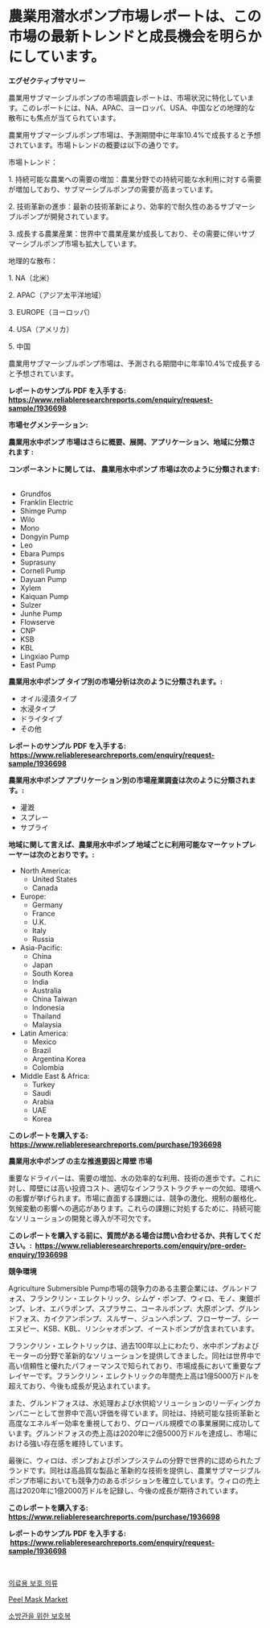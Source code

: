 <p><h1>農業用潜水ポンプ市場レポートは、この市場の最新トレンドと成長機会を明らかにしています。</h1></p><p><strong>エグゼクティブサマリー</strong></p>
<p><p>農業用サブマーシブルポンプの市場調査レポートは、市場状況に特化しています。このレポートには、NA、APAC、ヨーロッパ、USA、中国などの地理的な散布にも焦点が当てられています。</p><p>農業用サブマーシブルポンプ市場は、予測期間中に年率10.4%で成長すると予想されています。市場トレンドの概要は以下の通りです。</p><p>市場トレンド：</p><p>1. 持続可能な農業への需要の増加：農業分野での持続可能な水利用に対する需要が増加しており、サブマーシブルポンプの需要が高まっています。</p><p>2. 技術革新の進歩：最新の技術革新により、効率的で耐久性のあるサブマーシブルポンプが開発されています。</p><p>3. 成長する農業産業：世界中で農業産業が成長しており、その需要に伴いサブマーシブルポンプ市場も拡大しています。</p><p>地理的な散布：</p><p>1. NA（北米）</p><p>2. APAC（アジア太平洋地域）</p><p>3. EUROPE（ヨーロッパ）</p><p>4. USA（アメリカ）</p><p>5. 中国</p><p>農業用サブマーシブルポンプ市場は、予測される期間中に年率10.4%で成長すると予想されています。</p></p>
<p><strong>レポートのサンプル PDF を入手する: <a href="https://www.reliableresearchreports.com/enquiry/request-sample/1936698">https://www.reliableresearchreports.com/enquiry/request-sample/1936698</a></strong></p>
<p><strong>市場セグメンテーション:</strong></p>
<p><strong> 農業用水中ポンプ 市場はさらに概要、展開、アプリケーション、地域に分類されます :</strong></p>
<p><strong>コンポーネントに関しては、 農業用水中ポンプ 市場は次のように分類されます: &nbsp;</strong></p>
<p><ul><li>Grundfos</li><li>Franklin Electric</li><li>Shimge Pump</li><li>Wilo</li><li>Mono</li><li>Dongyin Pump</li><li>Leo</li><li>Ebara Pumps</li><li>Suprasuny</li><li>Cornell Pump</li><li>Dayuan Pump</li><li>Xylem</li><li>Kaiquan Pump</li><li>Sulzer</li><li>Junhe Pump</li><li>Flowserve</li><li>CNP</li><li>KSB</li><li>KBL</li><li>Lingxiao Pump</li><li>East Pump</li></ul></p>
<p><strong> 農業用水中ポンプ タイプ別の市場分析は次のように分類されます。:</strong></p>
<p><ul><li>オイル浸漬タイプ</li><li>水浸タイプ</li><li>ドライタイプ</li><li>その他</li></ul></p>
<p><strong>レポートのサンプル PDF を入手する: &nbsp;<a href="https://www.reliableresearchreports.com/enquiry/request-sample/1936698">https://www.reliableresearchreports.com/enquiry/request-sample/1936698</a></strong></p>
<p><strong> 農業用水中ポンプ アプリケーション別の市場産業調査は次のように分類されます。:</strong></p>
<p><ul><li>灌漑</li><li>スプレー</li><li>サプライ</li></ul></p>
<p><strong>地域に関して言えば、農業用水中ポンプ 地域ごとに利用可能なマーケットプレーヤーは次のとおりです。:</strong></p>
<p><ul>
    <li>
        North America:
        <ul>
            <li>United States</li>
            <li>Canada</li>
        </ul>
    </li>
    <li>
        Europe:
        <ul>
            <li>Germany</li>
            <li>France</li>
            <li>U.K.</li>
            <li>Italy</li>
            <li>Russia</li>
        </ul>
    </li>
    <li>
        Asia-Pacific:
        <ul>
            <li>China</li>
            <li>Japan</li>
            <li>South Korea</li>
            <li>India</li>
            <li>Australia</li>
            <li>China Taiwan</li>
            <li>Indonesia</li>
            <li>Thailand</li>
            <li>Malaysia</li>
        </ul>
    </li>
    <li>
        Latin America:
        <ul>
            <li>Mexico</li>
            <li>Brazil</li>
            <li>Argentina Korea</li>
            <li>Colombia</li>
        </ul>
    </li>
    <li>
        Middle East & Africa:
        <ul>
            <li>Turkey</li>
            <li>Saudi</li>
            <li>Arabia</li>
            <li>UAE</li>
            <li>Korea</li>
        </ul>
    </li>
    </ul></p>
<p><strong>このレポートを購入する: &nbsp;<a href="https://www.reliableresearchreports.com/purchase/1936698">https://www.reliableresearchreports.com/purchase/1936698</a></strong></p>
<p><strong>農業用水中ポンプ の主な推進要因と障壁 市場</strong></p>
<p><p>重要なドライバーは、需要の増加、水の効率的な利用、技術の進歩です。これに対し、障壁には高い投資コスト、適切なインフラストラクチャーの欠如、環境への影響が挙げられます。市場に直面する課題には、競争の激化、規制の厳格化、気候変動の影響への適応があります。これらの課題に対処するために、持続可能なソリューションの開発と導入が不可欠です。</p></p>
<p><strong>このレポートを購入する前に、質問がある場合は問い合わせるか、共有してください。:&nbsp; <a href="https://www.reliableresearchreports.com/enquiry/pre-order-enquiry/1936698">https://www.reliableresearchreports.com/enquiry/pre-order-enquiry/1936698</a></strong></p>
<p><strong>競争環境</strong></p>
<p><p>Agriculture Submersible Pump市場の競争力のある主要企業には、グルンドフォス、フランクリン・エレクトリック、シムゲ・ポンプ、ウィロ、モノ、東銀ポンプ、レオ、エバラポンプ、スプラサニ、コーネルポンプ、大原ポンプ、グルンドフォス、カイクアンポンプ、スルザー、ジュンへポンプ、フローサーブ、シーエヌピー、KSB、KBL、リンシャオポンプ、イーストポンプが含まれています。</p><p>フランクリン・エレクトリックは、過去100年以上にわたり、水中ポンプおよびモーターの分野で革新的なソリューションを提供してきました。同社は世界中で高い信頼性と優れたパフォーマンスで知られており、市場成長において重要なプレイヤーです。フランクリン・エレクトリックの年間売上高は1億5000万ドルを超えており、今後も成長が見込まれています。</p><p>また、グルンドフォスは、水処理および水供給ソリューションのリーディングカンパニーとして世界中で高い評価を得ています。同社は、持続可能な技術革新と高度なエネルギー効率を重視しており、グローバル規模での事業展開に成功しています。グルンドフォスの売上高は2020年に2億5000万ドルを達成し、市場における強い存在感を維持しています。</p><p>最後に、ウィロは、ポンプおよびポンプシステムの分野で世界的に認められたブランドです。同社は高品質な製品と革新的な技術を提供し、農業サブマージブルポンプ市場においても競争力のあるポジションを確立しています。ウィロの売上高は2020年に1億2000万ドルを記録し、今後の成長が期待されています。</p></p>
<p><strong>このレポートを購入する: &nbsp; <a href="https://www.reliableresearchreports.com/purchase/1936698">https://www.reliableresearchreports.com/purchase/1936698</a></strong></p>
<p><strong>レポートのサンプル PDF を入手する: &nbsp;<a href="https://www.reliableresearchreports.com/enquiry/request-sample/1936698">https://www.reliableresearchreports.com/enquiry/request-sample/1936698</a></strong><strong></strong></p>
<p>&nbsp;</p>
<p><p><a href="https://github.com/bvubpqd5241630/Market-Research-Report-List-1/blob/main/90844927271.md">의료용 보호 의류</a></p><p><a href="https://github.com/Airanohannonzb68e5pb53oc1/Market-Research-Report-List-1/blob/main/peel-mask-market.md">Peel Mask Market</a></p><p><a href="https://github.com/JeromeRtyau89966/Market-Research-Report-List-1/blob/main/18245677270.md">소방관을 위한 보호복</a></p></p>